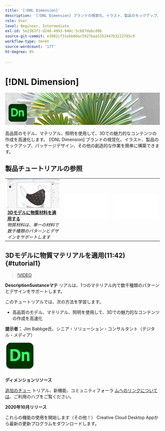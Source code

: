 ```yaml
---
title: '[!DNL Dimension]'
description: '[!DNL Dimension] ブランドの視覚化、イラスト、製品のモックアップ、パッケージデザイン、その他の創造的な作業を容易に構築'
role: User
level: Beginner, Intermediate
exl-id: 5e23b3f2-d246-4993-948c-5c687dabcd8b
source-git-commit: e3982cf31ebb0dac5927baa1352447b3222785c9
workflow-type: tm+mt
source-wordcount: '177'
ht-degree: 0%

---
```


# [!DNL Dimension]

![チュートリアルのヒーローイメージ](../assets/Dimenio.jpg)

高品質のモデル、マテリアル、照明を使用して、3Dでの魅力的なコンテンツの作成を高速化します。 [!DNL Dimension] ブランドの視覚化、イラスト、製品のモックアップ、パッケージデザイン、その他の創造的な作業を簡単に構築できます。

## 製品チュートリアルの参照

<table style="table-layout:fixed">
<tr>
 <td>
   <a href="dimension.md#tutorial1">
      <img alt="3Dモデルに物質材料を適用する" src="../assets/dimension_substanceAndGraphics_babbage_thumbnail.jpg" />
   </a>
    <div>
   <a href="dimension.md#tutorial1"><strong>3Dモデルに物質材料を適用する</strong></a>
    </div>
    <em>物質材料は、単一の材料で数千種類のパターンとデザインをサポートします</em>
    <br>
  </td>
  <td>
    <img alt="スペーサ" src="../assets/Whitespacer.png" />
    <div>
    <br>
  </td>
  <td>
    <img alt="スペーサ" src="../assets/Whitespacer.png" />
    <div>
    <br>
  </td>
</tr>
</table>

## 3Dモデルに物質マテリアルを適用(11:42) {#tutorial1}

>[!VIDEO](https://video.tv.adobe.com/v/326944?hidetitle=true)

**DescriptionSustanceマテ**
リアルは、1つのマテリアル内で数千種類のパターンとデザインをサポートします。

このチュートリアルでは、次の方法を学習します。
* 高品質のモデル、マテリアル、照明を使用して、3Dでの魅力的なコンテンツの作成を高速化

**提示者：**
Jim Babbge氏、シニア・ソリューション・コンサルタント（デジタル・メディア）

![ディメンションロゴ](../assets/dn_appicon_96.png)

**ディメンションリソース**

[追加のチュー](https://helpx.adobe.com/support/dimension.html) トリアル、新機能、コミュニティフォーラ [ムへのリンクについては](https://helpx.adobe.com/dimension/user-guide.html/dimension/using/whats-new.ug.html)、ご利用のハブをご覧ください。

**2020年10月リリース**

これらの機能の使用を開始します（その他！） Creative Cloud Desktop Appから最新の更新プログラムをダウンロードします。
